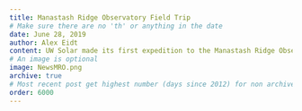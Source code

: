 ```yaml
---
title: Manastash Ridge Observatory Field Trip
# Make sure there are no 'th' or anything in the date
date: June 28, 2019
author: Alex Eidt
content: UW Solar made its first expedition to the Manastash Ridge Observatory, located in the remote mountains of Manastash Ridge, about 45 minutes removed from Ellensburg. The trip was primarily undertaken to learn more about the existing conditions and quantities of the materials there so that we could improve and expand upon our design for our proposed solar array. We took the trip with Oliver Fraser of the UW Astronomy Department and his students. They hope to make use of the existing solar equipment to make the Observatory grid independent and resilient.
# An image is optional
image: NewsMRO.png
archive: true
# Most recent post get highest number (days since 2012) for non archived, archived get the same number just negative
order: 6000
---
```

